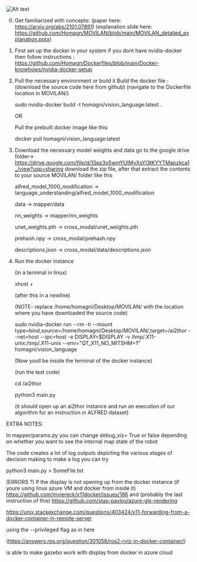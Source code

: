 ![Alt text](https://github.com/Homagn/MOVILAN/blob/main/Movilan_img.JPG?raw=true "Title")

0. Get familiarized with concepts:
(paper here: https://arxiv.org/abs/2101.07891)
(explanation slide here: https://github.com/Homagn/MOVILAN/blob/main/MOVILAN_detailed_explanation.pptx)

1. First set up the docker in your system
    if you dont have nvidia-docker then follow instructions :
    https://github.com/Homagn/Dockerfiles/blob/main/Docker-knowhows/nvidia-docker-setup

2. Pull the necessary environment or build it 
    Build the docker file :
    (download the source code here from github)
    (navigate to the Dockerfile location in MOVILAN/)
    
    sudo nvidia-docker build -t homagni/vision_language:latest .

    OR

    Pull the prebuilt docker image like this:
    
    docker pull homagni/vision_language:latest

3. Download the necessary model weights and data
    go to the google drive folder->  https://drive.google.com/file/d/1Spz3o5wmYUIMyXsYl3tKYYTMapzkca1_/view?usp=sharing
    download the zip file, after that extract the contents to your source MOVILAN/ folder like this 
    
    alfred_model_1000_modification -> language_understanding/alfred_model_1000_modification
    
    data -> mapper/data
    
    nn_weights -> mapper/nn_weights
    
    unet_weights.pth -> cross_modal/unet_weights.pth
    
    prehash.npy -> cross_modal/prehash.npy
    
    descriptions.json -> cross_modal/data/descriptions.json
    


4. Run the docker instance

    (in a terminal in linux)
    
    xhost +

    (after this in a newline)
    
    (NOTE- replace /home/homagni/Desktop/MOVILAN/ with the location where you have downloaded the source code)

    sudo nvidia-docker run --rm -ti --mount type=bind,source=/home/homagni/Desktop/MOVILAN/,target=/ai2thor --net=host --ipc=host -e DISPLAY=$DISPLAY -v /tmp/.X11-unix:/tmp/.X11-unix --env="QT_X11_NO_MITSHM=1" homagni/vision_language

    (Now youll be inside the terminal of the docker instance)
    
    (run the test code)
    
    cd /ai2thor
    
    python3 main.py

    (it should open up an ai2thor instance and run an execution of our algorithm for an instruction in ALFRED dataset)




EXTRA NOTES:

In mapper/params.py you can change debug_viz= True or false depending on whether you want to see the internal map state of the robot

The code creates a lot of log outputs depicting the various stages of decision making to make a log you can try

python3 main.py > SomeFile.txt 



(ERRORS ?)
If the display is not opening up from the docker instance (if youre using linux azure VM and docker from inside it)
https://github.com/mviereck/x11docker/issues/186
and
(probably the last instruction of this)
https://github.com/stas-pavlov/azure-glx-rendering

https://unix.stackexchange.com/questions/403424/x11-forwarding-from-a-docker-container-in-remote-server


using the --privileged flag as in here

(https://answers.ros.org/question/301056/ros2-rviz-in-docker-container/)

is able to make gazebo work with display from docker in azure cloud
